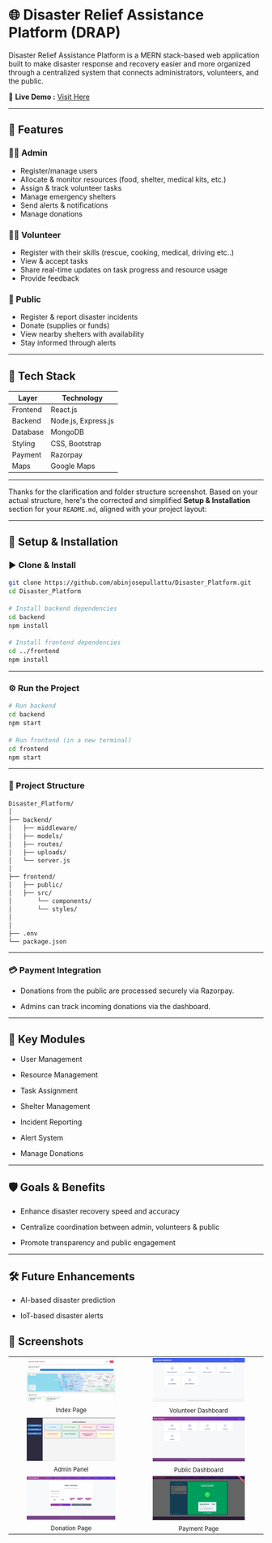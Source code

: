 

# 🌐 Disaster Relief Assistance Platform (DRAP)

Disaster Relief Assistance Platform is a MERN stack-based web application built to make disaster response and recovery easier and more organized through a centralized system that connects administrators, volunteers, and the public.

🔗 **Live Demo :** [Visit Here](https://disaster-platform-frontend-abinjosepullattus-projects.vercel.app/)

---

## 🚀 Features

### 🧑‍💼 Admin

* Register/manage users
* Allocate & monitor resources (food, shelter, medical kits, etc.)
* Assign & track volunteer tasks
* Manage emergency shelters
* Send alerts & notifications
* Manage donations

### 🧑‍🚒 Volunteer

* Register with their skills (rescue, cooking, medical, driving etc..)
* View & accept tasks
* Share real-time updates on task progress and resource usage
* Provide feedback

### 👥 Public

* Register & report disaster incidents
* Donate (supplies or funds)
* View nearby shelters with availability
* Stay informed through alerts

---

## 🧱 Tech Stack

| Layer    | Technology                      |
| -------- | ------------------------------- |
| Frontend | React.js                        |
| Backend  | Node.js, Express.js             |
| Database | MongoDB                         |
| Styling  | CSS, Bootstrap                  |
| Payment  | Razorpay                        |
| Maps     | Google Maps                     |

---
Thanks for the clarification and folder structure screenshot. Based on your actual structure, here's the corrected and simplified **Setup & Installation** section for your `README.md`, aligned with your project layout:

---

## 🔧 Setup & Installation

### ▶️ Clone & Install

```bash
git clone https://github.com/abinjosepullattu/Disaster_Platform.git
cd Disaster_Platform

# Install backend dependencies
cd backend
npm install

# Install frontend dependencies
cd ../frontend
npm install
```

---

### ⚙️ Run the Project

```bash
# Run backend
cd backend
npm start

# Run frontend (in a new terminal)
cd frontend
npm start
```

---

### 📁 Project Structure

```
Disaster_Platform/
│
├── backend/
│   ├── middleware/
│   ├── models/
│   ├── routes/
│   ├── uploads/
│   └── server.js
│
├── frontend/
│   ├── public/
│   ├── src/
│       └── components/
│       └── styles/
│   
│
├── .env
└── package.json
```


---

### 💳 Payment Integration

* Donations from the public are processed securely via Razorpay.

* Admins can track incoming donations via the dashboard.



---

## 📌 Key Modules

* User Management

* Resource Management

* Task Assignment

* Shelter Management

* Incident Reporting

* Alert System

* Manage Donations



---

## 🛡️ Goals & Benefits

* Enhance disaster recovery speed and accuracy

* Centralize coordination between admin, volunteers & public

* Promote transparency and public engagement



---

## 🛠️ Future Enhancements

* AI-based disaster prediction

* IoT-based disaster alerts


## 📸 Screenshots

<table>
  <tr>
    <td align="center">
      <img src="screenshots/Indexpage.png" width="75%" /><br>
      <sub>Index Page</sub>
    </td>
    <td align="center">
      <img src="screenshots/Volunteer.png" width="75%" /><br>
      <sub>Volunteer Dashboard</sub>
    </td>
  </tr>
    <tr>
    <td align="center">
      <img src="screenshots/Admin.png" width="75%" /><br>
      <sub>Admin Panel</sub>
    </td>
    <td align="center">
      <img src="screenshots/Public.png" width="75%" /><br>
      <sub>Public Dashboard</sub>
    </td>
  </tr>
    <tr>
    <td align="center">
      <img src="screenshots/Donation.png" width="75%" /><br>
      <sub>Donation Page</sub>
    </td>
    <td align="center">
      <img src="screenshots/Payment.png" width="75%" /><br>
      <sub>Payment Page</sub>
    </td>
  </tr>
</table>












